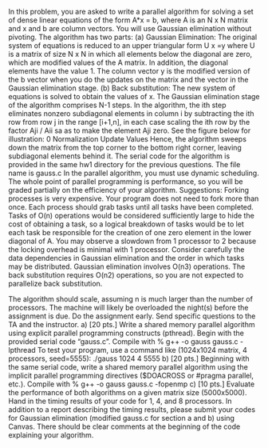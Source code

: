 In this problem, you are asked to write a parallel algorithm for solving a set of dense linear equations of the form A*x = b, where A is an N x N matrix and x and b are column vectors. You will use Gaussian elimination without pivoting. The algorithm has two parts:
(a) Gaussian Elimination: The original system of equations is reduced to an upper triangular form
U x =y
where U is a matrix of size N x N in which all elements below the diagonal are zero, which are modified values of the A matrix. In addition, the diagonal elements have the value 1. The column vector y is the modified version of the b vector when you do the updates on the matrix and the vector in the Gaussian elimination stage.
(b) Back substitution: The new system of equations is solved to obtain the values of x.
The Gaussian elimination stage of the algorithm comprises N-1 steps. In the algorithm, the ith step eliminates nonzero subdiagonal elements in column i by subtracting the ith row from row j
in the range [i+1,n], in each case scaling the ith row by the factor Aji / Aii sa as to make the element Aji zero. See the figure below for illustration:
       0
Normalization
 Update Values
   Hence, the algorithm sweeps down the matrix from the top corner to the bottom right corner, leaving subdiagonal elements behind it.
The serial code for the algorithm is provided in the same hw1 directory for the previous questions. The file name is gauss.c
In the parallel algorithm, you must use dynamic scheduling. The whole point of parallel programming is performance, so you will be graded partially on the efficiency of your algorithm.
Suggestions:
Forking processes is very expensive. Your program does not need to fork more than once.
Each process should grab tasks until all tasks have been completed. Tasks of O(n) operations would be considered sufficiently large to hide the cost of obtaining a task, so a logical breakdown of tasks would be to let each task be responsible for the creation of one zero element in the lower diagonal of A.
You may observe a slowdown from 1 processor to 2 because the locking overhead is minimal with 1 processor.
Consider carefully the data dependencies in Gaussian elimination and the order in which tasks may be distributed.
Gaussian elimination involves O(n3) operations. The back substitution requires O(n2) operations, so you are not expected to parallelize back substitution.
     
The algorithm should scale, assuming n is much larger than the number of processors.
The machine will likely be overloaded the night(s) before the assignment is due. Do the
assignment early.
Send specific questions to the TA and the instructor.
a) [20 pts.] Write a shared memory parallel algorithm using explicit parallel programming constructs (pthread). Begin with the provided serial code “gauss.c”. Compile with
% g++ -o gauss gauss.c -lpthread
To test your program, use a command like (1024x1024 matrix, 4 processors, seed=5555):
./gauss 1024 4 5555
b) [20 pts.] Beginning with the same serial code, write a shared memory parallel algorithm using the implicit parallel programming directives ($DOACROSS or #pragma parallel, etc.). Compile with
% g++ -o gauss gauss.c -fopenmp
c) [10 pts.] Evaluate the performance of both algorithms on a given matrix size (5000x5000). Hand in the timing results of your code for 1, 4, and 8 processors.
In addition to a report describing the timing results, please submit your codes for Gaussian elimination (modified gauss.c for section a and b) using Canvas. There should be clear comments at the beginning of the code explaining your algorithm.
